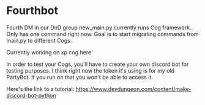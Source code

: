 # Fourthbot
Fourth DM in our DnD group
new_main.py currently runs Cog framework.. Only has one command right now.  Goal is to start migrating commands from main.py to different Cogs.

Currently working on xp cog here

In order to test your Cogs, you'll have to create your own discord bot for testing purposes.  I think right now the token it's using is for my old PartyBot.  If you run on that you won't be able to access it.

Here's the link to a tutorial: https://www.devdungeon.com/content/make-discord-bot-python
